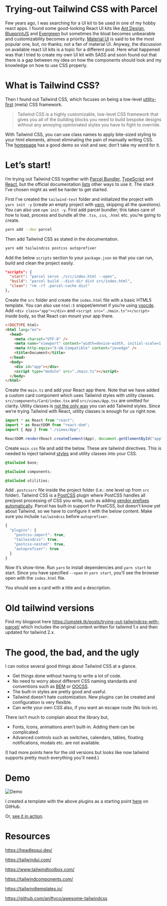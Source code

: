 # Trying-out Tailwind CSS with Parcel

Few years ago, I was searching for a UI kit to be used in one of my hobby react apps. I found some good-looking React UI kits like [Ant Design](http://ant.design), [BlueprintJS](https://blueprintjs.com) and [Evergreen](https://evergreen.segment.com) but sometimes the bloat becomes unbearable and customizability becomes a priority. [Material UI](https://material-ui.com) is said to be the most popular one, but, no thanks; not a fan of material UI. Anyway, the discussion on available react UI kits is a topic for a different post. Here what happened was that I tried to create my own UI kit with SASS and soon found out that there is a gap between my idea on how the components should look and my knowledge on how to use CSS properly.

# What is Tailwind CSS?

Then I found out Tailwind CSS, which focuses on being a low-level [utility-first](https://tailwindcss.com/docs/utility-first/) (meta) CSS framework.

> Tailwind CSS is a highly customizable, low-level CSS framework that gives you all of the building blocks you need to build bespoke designs without any annoying opinionated styles you have to fight to override.

With Tailwind CSS, you can use class names to apply bite-sized styling to your html elements, almost eliminating the pain of manually writing CSS. The [homepage](https://tailwindcss.com/) has a good demo so visit and see; don't take my word for it.

# Let’s start!

I’m trying out Tailwind CSS together with [Parcel Bundler](https://parceljs.org/), [TypeScript](https://www.typescriptlang.org/) and [React](https://reactjs.org), but the official documentation [lists](https://tailwindcss.com/docs/installation#using-tailwind-cli) other ways to use it. The stack I’ve chosen might as well be harder to get started.

First I’ve created the `tailwind-test` folder and initialized the project with `yarn init -y` (create an empty project with [yarn](https://yarnpkg.com/), skipping all the questions). You can also use `npm init -y`.
First add parcel bundler; this takes care of how to load, process and bundle all the `.tsx`, .`css`, `.html` etc. you’re going to create.

```sh
yarn add --dev parcel
```

Then add Tailwind CSS as stated in the documentation.

```sh
yarn add tailwindcss postcss autoprefixer
```

Add the below `scripts` section to your `package.json` so that you can run, build and clean the project easily.

```json
"scripts": {
  "start": "parcel serve ./src/index.html --open",
  "build": "parcel build --dist-dir dist src/index.html",
  "clean": "rm -rf .parcel-cache dist"
},
```

Create the `src` folder and create the `index.html` file with a basic HTML5 template. You can also use `html:5` snippet/emmet if you’re using [vsocde](https://code.visualstudio.com/).
Add `<div class="app"></div>` and `<script src="./main.ts"></script>` inside body, so that React can mount your app there.

```html
<!DOCTYPE html>
<html lang="en">
  <head>
    <meta charset="UTF-8" />
    <meta name="viewport" content="width=device-width, initial-scale=1.0" />
    <meta http-equiv="X-UA-Compatible" content="ie=edge" />
    <title>Document</title>
  </head>
  <body>
    <div id="app"></div>
    <script type="module" src="./main.ts"></script>
  </body>
</html>
```

Create the `main.ts` and add your React app there. Note that we have added a custom card component which uses Tailwind styles with utility classes. `src/components/Card/index.tsx` and `src/views/App.tsx` are omitted for clarity. Utility classes is [not the only way](https://tailwindcss.com/docs/reusing-styles) you can add Tailwind styles. Since we’re trying Tailwind with React, utility classes is enough for us right now.

```ts
import * as React from "react";
import * as ReactDOM from "react-dom";
import { App } from "./views/App";

ReactDOM.render(React.createElement(App), document.getElementById("app"));
```

Create `main.css` file and add the below. These are tailwind directives. This is needed to inject tailwind [styles](https://tailwindcss.com/docs/preflight) and utility classes into your CSS.

```css
@tailwind base;

@tailwind components;

@tailwind utilities;
```

Add `.postcssrc` file inside the project folder (i.e.: one level up from `src` folder). Tailwind CSS is a [PostCSS](https://postcss.org/) plugin where PostCSS handles all pre/post processing of CSS you write, such as adding [vendor prefixes](https://developer.mozilla.org/en-US/docs/Glossary/Vendor_Prefix) [automatically](https://github.com/postcss/autoprefixer). Parcel has built-in support for PostCSS, but doesn’t know yet about Tailwind, so we have to configure it with the below content. Make sure you include `tailwindcss` before `autoprefixer`.

```js
{
  "plugins": {
    "postcss-import": true,
    "tailwindcss": true,
    "postcss-nested": true,
    "autoprefixer": true
  }
}
```

Now it’s show-time. Run `yarn` to install dependencies and `yarn start` to start. Since you have specified `--open` in `yarn start`, you’ll see the browser open with the `index.html` file.

You should see a card with a title and a description.

# Old tailwind versions

Find my blogpost here
https://umstek.tk/posts/trying-out-tailwindcss-with-parcel/ which includes the original content written for tailwind 1.x and then updated for tailwind 2.x.

# The good, the bad, and the ugly

I can notice several good things about Tailwind CSS at a glance.

- Get things done without having to write a lot of code.
- No need to worry about different CSS naming standards and conventions such as [BEM](http://getbem.com/naming/) or [OOCSS](http://oocss.org/).
- The built-in styles are pretty good and useful.
- Tailwind doesn’t hate customization. New plugins can be created and configuration is very flexible.
- Can write your own CSS also, if you want an escape route (No lock-in).

There isn’t much to complain about the library but,

- Fonts, Icons, animations aren’t built-in. Adding them can be complicated.
- Advanced controls such as switches, calendars, tables, floating notifications, modals etc. are not available.

(I had more points here for the old versions but looks like now tailwind supports pretty much everything you'll need.)

# Demo

![Demo](https://paper-attachments.dropbox.com/s_597CE0BBFBFE1EF1D6752296A9DAB2D8A884BE13707C4980DBFA5F0EAEC2575E_1574005327689_ezgif.com-video-to-gif.gif)

I created a template with the above plugins as a starting point [here](https://github.com/umstek/parcel-typescript-react-tailwind) on GitHub.

Or, [see it in action](https://parcel-typescript-react-tailwind.vercel.app/).

# Resources

https://headlessui.dev/

https://tailwindui.com/

https://www.tailwindtoolbox.com/

https://tailwindcomponents.com/

https://tailwindtemplates.io/

https://github.com/aniftyco/awesome-tailwindcss
